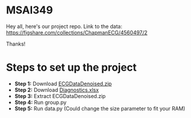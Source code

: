 # MSAI349
Hey all, here's our project repo.
Link to the data: https://figshare.com/collections/ChapmanECG/4560497/2

Thanks!


# Steps to set up the project
* __Step 1:__ Download [ECGDataDenoised.zip](https://figshare.com/ndownloader/files/15652862)
* __Step 2:__ Download [Diagnostics.xlsx](https://figshare.com/ndownloader/files/15653771)
* __Step 3:__ Extract ECGDataDenoised.zip
* __Step 4:__ Run group.py
* __Step 5:__ Run data.py (Could change the size parameter to fit your RAM)
